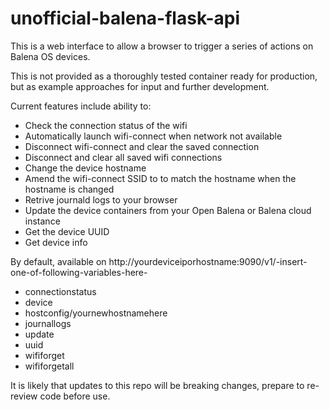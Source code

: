 # unofficial-balena-flask-api

This is a web interface to allow a browser to trigger a series of actions on Balena OS devices. 

This is not provided as a thoroughly tested container ready for production, but as example approaches for input and further development. 

Current features include ability to:

- Check the connection status of the wifi
- Automatically launch wifi-connect when network not available
- Disconnect wifi-connect and clear the saved connection
- Disconnect and clear all saved wifi connections
- Change the device hostname
- Amend the wifi-connect SSID to to match the hostname when the hostname is changed
- Retrive journald logs to your browser
- Update the device containers from your Open Balena or Balena cloud instance
- Get the device UUID
- Get device info

By default, available on http://yourdeviceiporhostname:9090/v1/-insert-one-of-following-variables-here-
- connectionstatus
- device
- hostconfig/yournewhostnamehere
- journallogs
- update
- uuid
- wififorget
- wififorgetall

It is likely that updates to this repo will be breaking changes, prepare to re-review code before use. 

